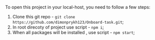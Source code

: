 To open this project in your local-host, you need to follow a few steps:
1) Clone this git repo - `git clone https://github.com/dimonprykh123/Onboard-task.git`;
2) In root direcoty of project use script - `npm i`;
3) When all packages will be installed , use script - `npm start`;

